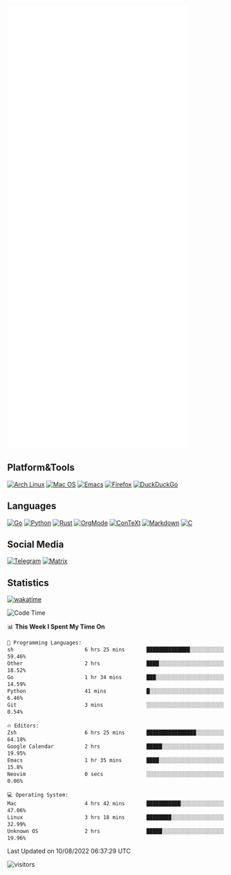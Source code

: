 ![Metrics](https://github.com/SteamedFish/SteamedFish/blob/master/github-metrics.svg)

## Platform&Tools

[![Arch Linux](https://img.shields.io/badge/ArchLinux-1793D1?logo=arch-linux&logoColor=fff&style=flat-square)](https://archlinux.org/)
[![Mac OS](https://img.shields.io/badge/MacOS-000000?style=flat-square&logo=macos&logoColor=F0F0F0)](https://www.apple.com/macos/)
[![Emacs](https://img.shields.io/badge/Emacs-%237F5AB6.svg?&style=flat-square&logo=gnu-emacs&logoColor=white)](https://www.gnu.org/software/emacs/)
[![Firefox](https://img.shields.io/badge/Firefox-FF7139?style=flat-square&logo=Firefox-Browser&logoColor=white)](https://firefox.com/)
[![DuckDuckGo](https://img.shields.io/badge/DuckDuckGo-DE5833?style=flat-square&logo=DuckDuckGo&logoColor=white)](https://duckduckgo.com/)

## Languages

[![Go](https://img.shields.io/badge/Golang-%2300ADD8.svg?style=flat-square&logo=go&logoColor=white)](https://golang.org/)
[![Python](https://img.shields.io/badge/Python-3670A0?style=flat-square&logo=python&logoColor=ffdd54)](https://www.python.org/)
[![Rust](https://img.shields.io/badge/Rust-%23000000.svg?style=flat-square&logo=rust&logoColor=white)](https://www.rust-lang.org/)
[![OrgMode](https://img.shields.io/badge/OrgMode-%23000000.svg?style=flat-square&logo=org&logoColor=white)](https://orgmode.org/)
[![ConTeXt](https://img.shields.io/badge/ConTeXt-%23008080.svg?style=flat-square&logo=latex&logoColor=white)](https://contextgarden.net/)
[![Markdown](https://img.shields.io/badge/MarkDown-%23000000.svg?style=flat-square&logo=markdown&logoColor=white)](https://daringfireball.net/projects/markdown/)
[![C](https://img.shields.io/badge/C-%2300599C.svg?style=flat-square&logo=c&logoColor=white)](https://www.iso.org/standard/74528.html)

## Social Media
[![Telegram](https://img.shields.io/badge/SteamedFish-2CA5E0?style=social&logo=telegram&logoColor=white)](https://t.me/SteamedFish)
[![Matrix](https://img.shields.io/badge/SteamedFish-2CA5E0?style=social&logo=matrix&logoColor=black)](https://matrix.to/#/@i:steamedfish.org)

## Statistics
[![wakatime](https://wakatime.com/badge/user/168280d6-fcf2-4b4f-ad3a-dc4612f35b38.svg)](https://wakatime.com/@168280d6-fcf2-4b4f-ad3a-dc4612f35b38)

<!--START_SECTION:waka-->
![Code Time](http://img.shields.io/badge/Code%20Time-1%2C954%20hrs%2016%20mins-blue)

📊 **This Week I Spent My Time On** 

```text
💬 Programming Languages: 
sh                       6 hrs 25 mins       ██████████████░░░░░░░░░░░   59.46% 
Other                    2 hrs               ████░░░░░░░░░░░░░░░░░░░░░   18.52% 
Go                       1 hr 34 mins        ███░░░░░░░░░░░░░░░░░░░░░░   14.59% 
Python                   41 mins             █░░░░░░░░░░░░░░░░░░░░░░░░   6.46% 
Git                      3 mins              ░░░░░░░░░░░░░░░░░░░░░░░░░   0.54%

🔥 Editors: 
Zsh                      6 hrs 25 mins       ████████████████░░░░░░░░░   64.18% 
Google Calendar          2 hrs               █████░░░░░░░░░░░░░░░░░░░░   19.95% 
Emacs                    1 hr 35 mins        ████░░░░░░░░░░░░░░░░░░░░░   15.8% 
Neovim                   0 secs              ░░░░░░░░░░░░░░░░░░░░░░░░░   0.06%

💻 Operating System: 
Mac                      4 hrs 42 mins       ███████████░░░░░░░░░░░░░░   47.06% 
Linux                    3 hrs 18 mins       ████████░░░░░░░░░░░░░░░░░   32.99% 
Unknown OS               2 hrs               █████░░░░░░░░░░░░░░░░░░░░   19.96%

```


 Last Updated on 10/08/2022 06:37:29 UTC
<!--END_SECTION:waka-->

![visitors](https://visitor-badge.laobi.icu/badge?page_id=SteamedFish.SteamedFish)
